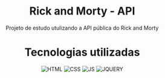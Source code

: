 <h1 align="center">Rick and Morty - API</h1>
<p align="center">Projeto de estudo utulizando a API pública do Rick and Morty<p>

<h1 align="center">Tecnologias utilizadas</h1>
<div align="center">
    <img src="https://img.shields.io/badge/-HTML-0D1117?style=for-the-badge&logo=HTML5&logoColor=orange&labelColor=0D1117" alt="HTML" />
    <img src="https://img.shields.io/badge/-CSS-0D1117?style=for-the-badge&logo=CSS3&logoColor=1572B6&labelColor=0D1117" alt="CSS" />
    <img src="https://img.shields.io/badge/-javascript-0D1117?style=for-the-badge&logo=javascript&logoColor=yellow&labelColor=0D1117" alt="JS" />
    <img src="https://img.shields.io/badge/-jquery-0D1117?style=for-the-badge&logo=jquery&logoColor=blue&labelColor=0D1117" alt="JQUERY" />
</div>

